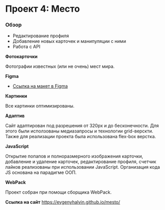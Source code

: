 # Проект 4: Место

### Обзор
* Редактирование профиля
* Добавление новых карточек и манипуляции с ними
* Работа с API

**Фотокарточки**

Фотографии известных (или не очень) мест мира.

**Figma**

* [Ссылка на макет в Figma](https://www.figma.com/file/2cn9N9jSkmxD84oJik7xL7/JavaScript.-Sprint-4?node-id=0%3A1)

**Картинки**

Все картинки оптимизированы.

**Адаптив**

Сайт адаптирован под разрешения от 320px и до бесконечности. Для этого были исползованы медиазапросы и технологии grid-верскти. Также для реализации проекта была использована flex-box верстка. 

**JavaScript**

Открытие попапов и полноразмерного изображения карточки, добавление и удаление карточек, редактирование профиля, счетчик лайков реализованы при использовании JavaScript. Организация кода JS основана на парадигме ООП.

**WebPack**

Проект собран при помощи сборщика WebPack.

**Ссылка на сайт**
https://evgenyhalvin.github.io/mesto/